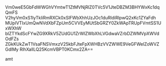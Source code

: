 Vm0weE5GbFdWWGhVYmtwT1ZtMVNjRlZ0TVc5V1JteDBZM3BHYWxKc1dqQmFS
V2hyVm0xS1IyTkliRmRXCk0xSlFWbXhhUzJOc1duRldiRlpwQ2xKc1ZYaFdh
MUpIVTIxUmQwNVdXbFZpUm5CVVEyMUtSbGRZY0ZkWApTRUpFVmtSS1UxWXhW
blZTYkdScFYwZG9XRkV5ZUdGU1ZrWlZWbXhLVGdwaVZrbDZWMVpXWVdOdFZs
ZGkKUkZwT1VsaFNSVmxzV25kbFJteFpXWHBzVVZWWE9VeGFWelZoWVZGdlMy
RlhXallLQ25KcmVBPT0KCmx2ZA==

amt